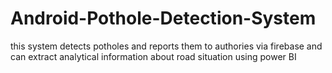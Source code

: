 # Android-Pothole-Detection-System
this system detects potholes and reports them to authories via firebase and can extract analytical information about road situation using power BI
